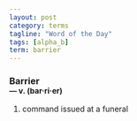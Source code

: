 ```yaml
---
layout: post
category: terms
tagline: "Word of the Day"
tags: [alpha_b]
term: barrier
---
```


<h3>Barrier<br/> <small>&mdash; v. (bar<span>&middot;</span>ri<span>&middot;</span>er)</small></h3>
<p><ol><li>command issued at a funeral</li>
</ol></p>
